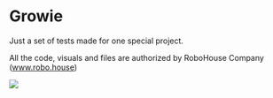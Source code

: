 # Growie
Just a set of tests made for one special project.

All the code, visuals and files are authorized by RoboHouse Company (www.robo.house)

<img src='https://pro2-bar-s3-cdn-cf2.myportfolio.com/a8a8741bd7eadf34eceaf408e79ecd2d/3658678a265f81b1e0982ca8_rw_1920.png?h=0cd094794f48210ec9725f1ea12c6545'></img>

